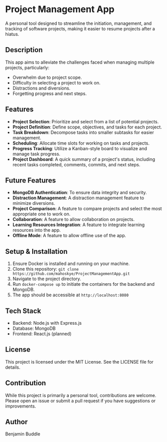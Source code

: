 # Project Management App

A personal tool designed to streamline the initiation, management, and tracking of software projects, making it easier to resume projects after a hiatus.

## Description

This app aims to alleviate the challenges faced when managing multiple projects, particularly:
- Overwhelm due to project scope.
- Difficulty in selecting a project to work on.
- Distractions and diversions.
- Forgetting progress and next steps.

## Features

- **Project Selection**: Prioritize and select from a list of potential projects.
- **Project Definition**: Define scope, objectives, and tasks for each project.
- **Task Breakdown**: Decompose tasks into smaller subtasks for easier management.
- **Scheduling**: Allocate time slots for working on tasks and projects.
- **Progress Tracking**: Utilize a Kanban-style board to visualize and manage task progress.
- **Project Dashboard**: A quick summary of a project's status, including recent tasks completed, comments, commits, and next steps.

## Future Features

- **MongoDB Authentication**: To ensure data integrity and security.
- **Distraction Management**: A distraction management feature to minimize diversions.
- **Project Comparison**: A feature to compare projects and select the most appropriate one to work on.
- **Collaboration**: A feature to allow collaboration on projects.
- **Learning Resources Integration**: A feature to integrate learning resources into the app.
- **Offline Mode**: A feature to allow offline use of the app.

## Setup & Installation

1. Ensure Docker is installed and running on your machine.
2. Clone this repository: `git clone https://github.com/mahoskye/ProjectManagementApp.git`
3. Navigate to the project directory.
4. Run `docker-compose up` to initiate the containers for the backend and MongoDB.
5. The app should be accessible at `http://localhost:8080`

## Tech Stack

- Backend: Node.js with Express.js
- Database: MongoDB
- Frontend: React.js (planned)

## License

This project is licensed under the MIT License. See the LICENSE file for details.

## Contribution

While this project is primarily a personal tool, contributions are welcome. Please open an issue or submit a pull request if you have suggestions or improvements.

## Author

Benjamin Buddle
